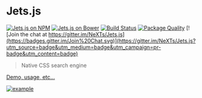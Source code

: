 # Jets.js
[![Jets.js on NPM](https://img.shields.io/npm/v/jets.svg)](https://www.npmjs.com/package/jets) 
[![Jets.js on Bower](https://img.shields.io/bower/v/jets.svg)](http://bower.io/search/?q=jets)
[![Build Status](https://api.travis-ci.org/NeXTs/Jets.js.svg)](https://travis-ci.org/NeXTs/Jets.js)
[![Package Quality](http://npm.packagequality.com/shield/jets.svg)](http://packagequality.com/#?package=jets)
[![Join the chat at https://gitter.im/NeXTs/Jets.js](https://badges.gitter.im/Join%20Chat.svg)](https://gitter.im/NeXTs/Jets.js?utm_source=badge&utm_medium=badge&utm_campaign=pr-badge&utm_content=badge)

> Native CSS search engine

[Demo, usage, etc…](https://jets.js.org/)

[![example](http://nexts.github.io/Jets.js/img/demo_hover.gif)](https://jets.js.org/)
